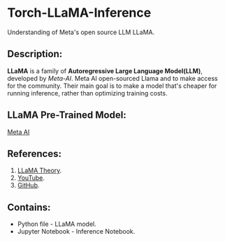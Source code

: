 # Torch-LLaMA-Inference
Understanding of Meta's open source LLM LLaMA.

## Description:
**LLaMA** is a family of **Autoregressive Large Language Model(LLM)**, developed by *Meta-AI*. Meta AI open-sourced Llama and to make access for the community. Their main goal is to make a model that's cheaper for running inference, rather than optimizing training costs.

## LLaMA Pre-Trained Model:
[Meta AI](https://llama.meta.com/)

## References:
1. [LLaMA Theory](https://youtu.be/Mn_9W1nCFLo?si=da5zjOm59f3UqhuY).
2. [YouTube](https://youtu.be/oM4VmoabDAI?si=LemgplfImDcjuY1A).
3. [GitHub](https://github.com/facebookresearch/llama).

## Contains:
* Python file - LLaMA model.
* Jupyter Notebook - Inference Notebook. 
